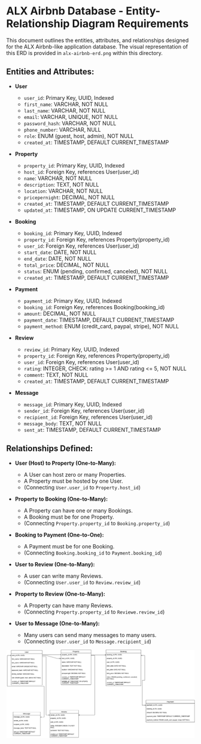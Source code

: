 # ALX Airbnb Database - Entity-Relationship Diagram Requirements

This document outlines the entities, attributes, and relationships designed for the ALX Airbnb-like application database. The visual representation of this ERD is provided in `alx-airbnb-erd.png` within this directory.

## Entities and Attributes:

* **User**
    * `user_id`: Primary Key, UUID, Indexed
    * `first_name`: VARCHAR, NOT NULL
    * `last_name`: VARCHAR, NOT NULL
    * `email`: VARCHAR, UNIQUE, NOT NULL
    * `password_hash`: VARCHAR, NOT NULL
    * `phone_number`: VARCHAR, NULL
    * `role`: ENUM (guest, host, admin), NOT NULL
    * `created_at`: TIMESTAMP, DEFAULT CURRENT_TIMESTAMP

* **Property**
    * `property_id`: Primary Key, UUID, Indexed
    * `host_id`: Foreign Key, references User(user_id)
    * `name`: VARCHAR, NOT NULL
    * `description`: TEXT, NOT NULL
    * `location`: VARCHAR, NOT NULL
    * `pricepernight`: DECIMAL, NOT NULL
    * `created_at`: TIMESTAMP, DEFAULT CURRENT_TIMESTAMP
    * `updated_at`: TIMESTAMP, ON UPDATE CURRENT_TIMESTAMP

* **Booking**
    * `booking_id`: Primary Key, UUID, Indexed
    * `property_id`: Foreign Key, references Property(property_id)
    * `user_id`: Foreign Key, references User(user_id)
    * `start_date`: DATE, NOT NULL
    * `end_date`: DATE, NOT NULL
    * `total_price`: DECIMAL, NOT NULL
    * `status`: ENUM (pending, confirmed, canceled), NOT NULL
    * `created_at`: TIMESTAMP, DEFAULT CURRENT_TIMESTAMP

* **Payment**
    * `payment_id`: Primary Key, UUID, Indexed
    * `booking_id`: Foreign Key, references Booking(booking_id)
    * `amount`: DECIMAL, NOT NULL
    * `payment_date`: TIMESTAMP, DEFAULT CURRENT_TIMESTAMP
    * `payment_method`: ENUM (credit_card, paypal, stripe), NOT NULL

* **Review**
    * `review_id`: Primary Key, UUID, Indexed
    * `property_id`: Foreign Key, references Property(property_id)
    * `user_id`: Foreign Key, references User(user_id)
    * `rating`: INTEGER, CHECK: rating >= 1 AND rating <= 5, NOT NULL
    * `comment`: TEXT, NOT NULL
    * `created_at`: TIMESTAMP, DEFAULT CURRENT_TIMESTAMP

* **Message**
    * `message_id`: Primary Key, UUID, Indexed
    * `sender_id`: Foreign Key, references User(user_id)
    * `recipient_id`: Foreign Key, references User(user_id)
    * `message_body`: TEXT, NOT NULL
    * `sent_at`: TIMESTAMP, DEFAULT CURRENT_TIMESTAMP

## Relationships Defined:

* **User (Host) to Property (One-to-Many):**
    * A User can host zero or many Properties.
    * A Property must be hosted by one User.
    * (Connecting `User.user_id` to `Property.host_id`)


* **Property to Booking (One-to-Many):**
    * A Property can have one or many Bookings.
    * A Booking must be for one Property.
    * (Connecting `Property.property_id` to `Booking.property_id`)

* **Booking to Payment (One-to-One):**
    * A Payment must be for one Booking.
    * (Connecting `Booking.booking_id` to `Payment.booking_id`)

* **User to Review (One-to-Many):**
    * A user can write many Reviews.
    * (Connecting `User.user_id` to `Review.review_id`)

* **Property to Review (One-to-Many):**
    * A Property can have many Reviews.
    * (Connecting `Property.property_id` to `Reviewe.review_id`)

* **User to Message (One-to-Many):**
    * Many users can send many messages to many users.
    * (Connecting `User.user_id` to `Message.recipient_id`)

![ALX Airbnb ERD diagram](alx-airbnb-erd.png)
